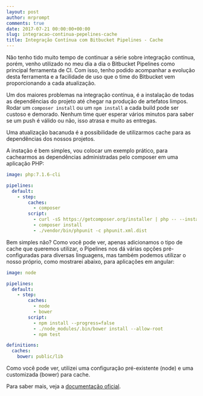 ```yaml
---
layout: post
author: mrprompt
comments: true
date: 2017-07-21 00:00:00+00:00
slug: integracao-continua-pepelines-cache
title: Integração Contínua com Bitbucket Pipelines - Cache
---
```

Não tenho tido muito tempo de continuar a série sobre integração contínua, porém, venho utilizado
no meu dia a dia o Bitbucket Pipelines como principal ferramenta de CI. Com isso, tenho podido
acompanhar a evolução desta ferramenta e a facilidade de uso que o time do Bitbucket vem 
proporcionando a cada atualização.

Um dos maiores problemas na integração contínua, é a instalação de todas as dependências do 
projeto até chegar na produção de artefatos limpos. Rodar um ``composer install`` ou um ``npm install`` 
a cada build pode ser custoso e demorado. Nenhum time quer esperar vários minutos para saber se 
um push é válido ou não, isso atrasa e muito as entregas.

Uma atualização bacanuda é a possibilidade de utilizarmos cache para as dependências dos nossos projetos.

A instação é bem simples, vou colocar um exemplo prático, para cachearmos as dependências administradas 
pelo composer em uma aplicação PHP:

```yml
image: php:7.1.6-cli

pipelines:
  default:
    - step:
        caches:
          - composer
        script:
          - curl -sS https://getcomposer.org/installer | php -- --install-dir=/usr/local/bin --filename=composer
          - composer install
          - ./vendor/bin/phpunit -c phpunit.xml.dist
```

Bem simples não? Como você pode ver, apenas adicionamos o tipo de cache que queremos utilizar, o Pipelines nos dá
várias opções pré-configuradas para diversas linguagens, mas também podemos utilizar o nosso próprio, como mostrarei
abaixo, para aplicações em angular:

```yml
image: node

pipelines:
  default:
    - step:
        caches:
          - node
          - bower
        script:
          - npm install --progress=false
          - ./node_modules/.bin/bower install --allow-root
          - npm test

definitions:
  caches:
    bower: public/lib
```

Como você pode ver, utilizei uma configuração pré-existente (node) e uma customizada (bower) para cache.

Para saber mais, veja a [documentação oficial](https://goo.gl/AwCzxH).
